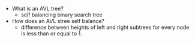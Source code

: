 - What is an AVL tree?
  - self balancing binary search tree
- How does an AVL stree self balance?
  - difference between heights of left and right subtrees for every node is less than or equal to 1. 